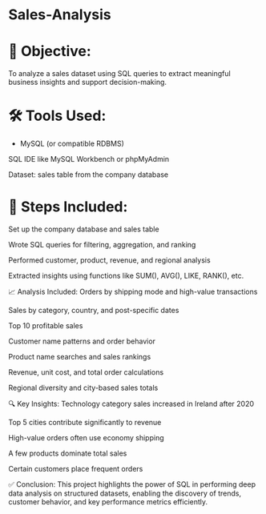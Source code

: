 # Sales-Analysis
# 🎯 Objective:
To analyze a sales dataset using SQL queries to extract meaningful business insights and support decision-making.

# 🛠️ Tools Used:
- MySQL (or compatible RDBMS)

SQL IDE like MySQL Workbench or phpMyAdmin

Dataset: sales table from the company database

# 🧱 Steps Included:
Set up the company database and sales table

Wrote SQL queries for filtering, aggregation, and ranking

Performed customer, product, revenue, and regional analysis

Extracted insights using functions like SUM(), AVG(), LIKE, RANK(), etc.

📈 Analysis Included:
Orders by shipping mode and high-value transactions

Sales by category, country, and post-specific dates

Top 10 profitable sales

Customer name patterns and order behavior

Product name searches and sales rankings

Revenue, unit cost, and total order calculations

Regional diversity and city-based sales totals

🔍 Key Insights:
Technology category sales increased in Ireland after 2020

Top 5 cities contribute significantly to revenue

High-value orders often use economy shipping

A few products dominate total sales

Certain customers place frequent orders

✅ Conclusion:
This project highlights the power of SQL in performing deep data analysis on structured datasets, enabling the discovery of trends, customer behavior, and key performance metrics efficiently.

